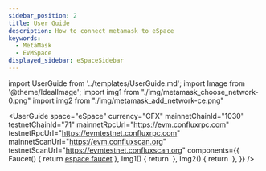 ```yaml
---
sidebar_position: 2
title: User Guide
description: How to connect metamask to eSpace
keywords:
  - MetaMask
  - EVMSpace
displayed_sidebar: eSpaceSidebar
---
```


import UserGuide from '../templates/UserGuide.md';
import Image from '@theme/IdealImage';
import img1 from "./img/metamask_choose_network-0.png"
import img2 from "./img/metamask_add_network-ce.png"

<UserGuide
  space="eSpace"
  currency="CFX"
  mainnetChainId="1030"
  testnetChainId="71"
  mainnetRpcUrl="https://evm.confluxrpc.com"
  testnetRpcUrl="https://evmtestnet.confluxrpc.com"
  mainnetScanUrl="https://evm.confluxscan.org"
  testnetScanUrl="https://evmtestnet.confluxscan.org"
  components={{
    Faucet() {
 return <a href="https://efaucet.confluxnetwork.org">espace faucet</a> }, Img1() { return <Image img={img1} /> }, Img2() { return <Image img={img2} /> }, }} />
